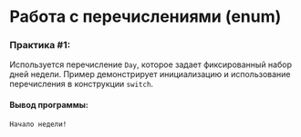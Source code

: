 # Работа с перечислениями (enum)

### Практика #1:
Используется перечисление `Day`, которое задает фиксированный набор дней недели. Пример демонстрирует инициализацию и использование перечисления в конструкции `switch`.

#### Вывод программы:
```plaintext
Начало недели!
```